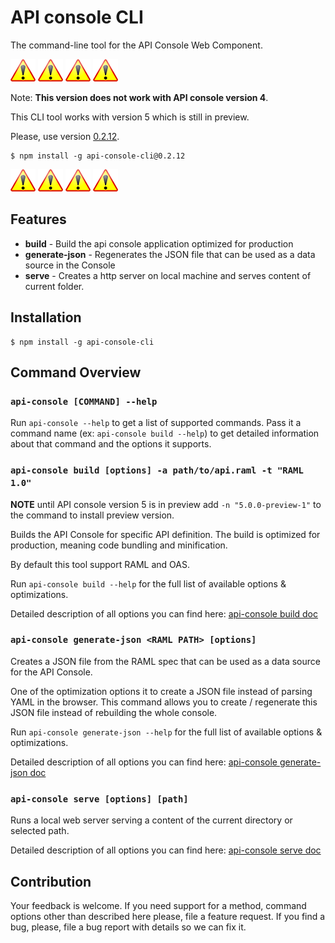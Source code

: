 # API console CLI

The command-line tool for the API Console Web Component.

![Warning][warning] ![Warning][warning] ![Warning][warning] ![Warning][warning]

Note: __This version does not work with API console version 4__.

This CLI tool works with version 5 which is still in preview.

Please, use version [0.2.12](https://github.com/mulesoft-labs/api-console-cli/tree/0.2.x).

```
$ npm install -g api-console-cli@0.2.12
```

![Warning][warning] ![Warning][warning] ![Warning][warning] ![Warning][warning]

## Features

-   __build__ - Build the api console application optimized for production
-   __generate-json__ - Regenerates the JSON file that can be used as a data source in the Console
-   __serve__ - Creates a http server on local machine and serves content of current folder.

## Installation

```
$ npm install -g api-console-cli
```

## Command Overview

### `api-console [COMMAND] --help`

Run `api-console --help` to get a list of supported commands. Pass it a command name (ex: `api-console build --help`) to get detailed information about that command and the options it supports.

### `api-console build [options] -a path/to/api.raml -t "RAML 1.0"`

__NOTE__ until API console version 5 is in preview add `-n "5.0.0-preview-1"` to the command to install preview version.

Builds the API Console for specific API definition. The build is optimized for production, meaning code bundling and minification.

By default this tool support RAML and OAS.

Run `api-console build --help` for the full list of available options & optimizations.

Detailed description of all options you can find here: [api-console build doc](docs/api-console-build.md)

### `api-console generate-json <RAML PATH> [options]`

Creates a JSON file from the RAML spec that can be used as a data source for the API Console.

One of the optimization options it to create a JSON file instead of parsing YAML in the browser. This command allows you to create / regenerate this JSON file instead of rebuilding the whole console.

Run `api-console generate-json --help` for the full list of available options & optimizations.

Detailed description of all options you can find here: [api-console generate-json doc](docs/api-console-generate-json.md)

### `api-console serve [options] [path]`

Runs a local web server serving a content of the current directory or selected path.

Detailed description of all options you can find here: [api-console serve doc](docs/api-console-serve.md)

## Contribution

Your feedback is welcome. If you need support for a method, command options other than described here please, file a feature request. If you find a bug, please, file a bug report with details so we can fix it.

[warning]: docs/warning-icon.png "Warning"
